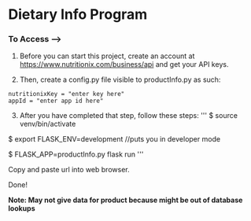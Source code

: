 # Dietary Info Program

### To Access -->
1. Before you can start this project, create an account at https://www.nutritionix.com/business/api and get your API keys.

2. Then, create a config.py file visible to productInfo.py as such:
```
nutritionixKey = "enter key here"
appId = "enter app id here"
```

3. After you have completed that step, follow these steps:
'''
$ source venv/bin/activate

$ export FLASK_ENV=development					//puts you in developer mode

$ FLASK_APP=productInfo.py flask run
'''

Copy and paste url into web browser.

Done!

**Note: May not give data for product because might be out of database lookups**
